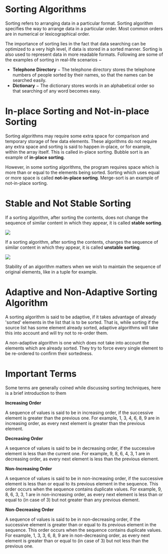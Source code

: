 # Sorting Algorithms

Sorting refers to arranging data in a particular format. Sorting algorithm specifies the way to arrange data in a particular order. Most common orders are in numerical or lexicographical order.

The importance of sorting lies in the fact that data searching can be optimized to a very high level, if data is stored in a sorted manner. Sorting is also used to represent data in more readable formats. Following are some of the examples of sorting in real-life scenarios −

* **Telephone Directory** − The telephone directory stores the telephone numbers of people sorted by their names, so that the names can be searched easily.
* **Dictionary** − The dictionary stores words in an alphabetical order so that searching of any word becomes easy.

# In-place Sorting and Not-in-place Sorting

Sorting algorithms may require some extra space for comparison and temporary storage of few data elements. These algorithms do not require any extra space and sorting is said to happen in-place, or for example, within the array itself. This is called in-place sorting. Bubble sort is an example of **in-place sorting**.

However, in some sorting algorithms, the program requires space which is more than or equal to the elements being sorted. Sorting which uses equal or more space is called **not-in-place sorting**. Merge-sort is an example of not-in-place sorting.

# Stable and Not Stable Sorting

If a sorting algorithm, after sorting the contents, does not change the sequence of similar content in which they appear, it is called **stable sorting**.

![](https://www.tutorialspoint.com/data_structures_algorithms/images/stable_sort.jpg)

If a sorting algorithm, after sorting the contents, changes the sequence of similar content in which they appear, it is called **unstable sorting**.

![](https://www.tutorialspoint.com/data_structures_algorithms/images/unstable_sort.jpg)

Stability of an algorithm matters when we wish to maintain the sequence of original elements, like in a tuple for example.

# Adaptive and Non-Adaptive Sorting Algorithm

A sorting algorithm is said to be adaptive, if it takes advantage of already 'sorted' elements in the list that is to be sorted. That is, while sorting if the source list has some element already sorted, adaptive algorithms will take this into account and will try not to re-order them.

A non-adaptive algorithm is one which does not take into account the elements which are already sorted. They try to force every single element to be re-ordered to confirm their sortedness.

# Important Terms

Some terms are generally coined while discussing sorting techniques, here is a brief introduction to them

**Increasing Order**

A sequence of values is said to be in increasing order, if the successive element is greater than the previous one. For example, 1, 3, 4, 6, 8, 9 are in increasing order, as every next element is greater than the previous element.

**Decreasing Order**

A sequence of values is said to be in decreasing order, if the successive element is less than the current one. For example, 9, 8, 6, 4, 3, 1 are in decreasing order, as every next element is less than the previous element.

**Non-Increasing Order**

A sequence of values is said to be in non-increasing order, if the successive element is less than or equal to its previous element in the sequence. This order occurs when the sequence contains duplicate values. For example, 9, 8, 6, 3, 3, 1 are in non-increasing order, as every next element is less than or equal to (in case of 3) but not greater than any previous element.

**Non-Decreasing Order**

A sequence of values is said to be in non-decreasing order, if the successive element is greater than or equal to its previous element in the sequence. This order occurs when the sequence contains duplicate values. For example, 1, 3, 3, 6, 8, 9 are in non-decreasing order, as every next element is greater than or equal to (in case of 3) but not less than the previous one.